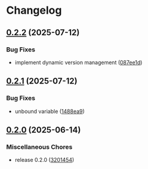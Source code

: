 # Changelog

## [0.2.2](https://github.com/pythoninthegrass/gb/compare/v0.2.1...v0.2.2) (2025-07-12)


### Bug Fixes

* implement dynamic version management ([087ee1d](https://github.com/pythoninthegrass/gb/commit/087ee1dc44b76f73f87f904196ad7294970ab39a))

## [0.2.1](https://github.com/pythoninthegrass/gb/compare/v0.2.0...v0.2.1) (2025-07-12)


### Bug Fixes

* unbound variable ([1488ea9](https://github.com/pythoninthegrass/gb/commit/1488ea9b58e5a8dceaecbcae50f2929024ba96ff))

## [0.2.0](https://github.com/pythoninthegrass/gb/compare/v0.1.0...v0.2.0) (2025-06-14)


### Miscellaneous Chores

* release 0.2.0 ([3201454](https://github.com/pythoninthegrass/gb/commit/3201454ca3e5ca3c077d10b3a102e2908b082c53))
